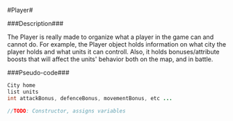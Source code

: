 #Player#

###Description###

The Player is really made to organize what a player in the game can and cannot do. For example, the Player object holds information on what city the player holds and what units it can controll. Also, it holds bonuses/attribute boosts that will affect the units' behavior both on the map, and in battle.

###Pseudo-code###

  ```Java
  City home
  list units
  int attackBonus, defenceBonus, movementBonus, etc ...

  //TODO: Constructor, assigns variables
  ```
